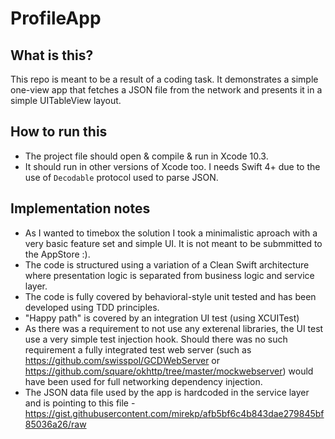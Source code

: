 # ProfileApp

## What is this?

This repo is meant to be a result of a coding task. It demonstrates a simple one-view app that fetches a JSON file from the network and presents it in a simple UITableView layout.

## How to run this

* The project file should open & compile & run in Xcode 10.3. 
* It should run in other versions of Xcode too. I needs Swift 4+ due to the use of `Decodable` protocol used to parse JSON.

## Implementation notes

* As I wanted to timebox the solution I took a minimalistic aproach with a very basic feature set and simple UI. It is not meant to be submmitted to the AppStore :).
* The code is structured using a variation of a Clean Swift architecture where presentation logic is separated from business logic and service layer.
* The code is fully covered by behavioral-style unit tested and has been developed using TDD principles.
* "Happy path" is covered by an integration UI test (using XCUITest)
* As there was a requirement to not use any exterenal libraries, the UI test use a very simple test injection hook. Should there was no such requirement a fully integrated test web server (such as https://github.com/swisspol/GCDWebServer or https://github.com/square/okhttp/tree/master/mockwebserver) would have been used for full networking dependency injection.
* The JSON data file used by the app is hardcoded in the service layer and is pointing to this file - https://gist.githubusercontent.com/mirekp/afb5bf6c4b843dae279845bf85036a26/raw
